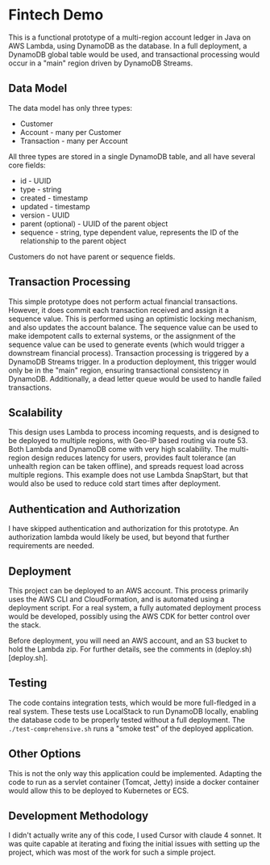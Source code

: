 # Fintech Demo

This is a functional prototype of a multi-region account ledger in Java on AWS Lambda, using DynamoDB as the database. In a full deployment, a DynamoDB global
table would be used, and transactional processing would occur in a "main" region driven by DynamoDB Streams.

## Data Model
The data model has only three types:

- Customer
- Account - many per Customer
- Transaction - many per Account

All three types are stored in a single DynamoDB table, and all have several core fields:
- id - UUID
- type - string
- created - timestamp
- updated - timestamp
- version - UUID
- parent (optional) - UUID of the parent object
- sequence - string, type dependent value, represents the ID of the relationship to the parent object

Customers do not have parent or sequence fields.

## Transaction Processing

This simple prototype does not perform actual financial transactions. However, it does commit each transaction received and assign it a sequence value. This is
performed using an optimistic locking mechanism, and also updates the account balance. The sequence value can be used to make idempotent calls to external
systems, or the assignment of the sequence value can be used to generate events (which would trigger a downstream financial process). Transaction processing
is triggered by a DynamoDB Streams trigger. In a production deployment, this trigger would only be in the "main" region, ensuring transactional consistency in
DynamoDB. Additionally, a dead letter queue would be used to handle failed transactions.

## Scalability

This design uses Lambda to process incoming requests, and is designed to be deployed to multiple regions, with Geo-IP based routing via route 53. Both Lambda
and DynamoDB come with very high scalability. The multi-region design reduces latency for users, provides fault tolerance (an unhealth region can be taken offline),
and spreads request load across multiple regions. This example does not use Lambda SnapStart, but that would also be used to reduce cold start times after
deployment.

## Authentication and Authorization

I have skipped authentication and authorization for this prototype. An authorization lambda would likely be used, but beyond that further requirements are needed.

## Deployment

This project can be deployed to an AWS account. This process primarily uses the AWS CLI and CloudFormation, and is automated using a deployment script. For a
real system, a fully automated deployment process would be developed, possibly using the AWS CDK for better control over the stack.

Before deployment, you will need an AWS account, and an S3 bucket to hold the Lambda zip. For further details, see the comments in (deploy.sh)[deploy.sh].

## Testing

The code contains integration tests, which would be more full-fledged in a real system. These tests use LocalStack to run DynamoDB locally, enabling the
database code to be properly tested without a full deployment. The `./test-comprehensive.sh` runs a "smoke test" of the deployed application.

## Other Options

This is not the only way this application could be implemented. Adapting the code to run as a servlet container (Tomcat, Jetty) inside a docker container
would allow this to be deployed to Kubernetes or ECS.

## Development Methodology

I didn't actually write any of this code, I used Cursor with claude 4 sonnet. It was quite capable at iterating and fixing the initial issues with setting up
the project, which was most of the work for such a simple project.
